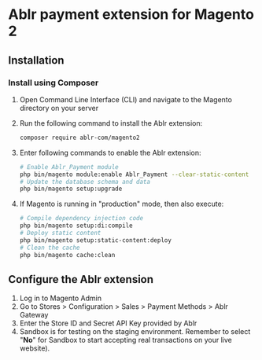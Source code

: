 # Ablr payment extension for Magento 2

## Installation

### Install using Composer

1. Open Command Line Interface (CLI) and navigate to the Magento directory on your server
2. Run the following command to install the Ablr extension:

   ```bash
   composer require ablr-com/magento2
   ```

3. Enter following commands to enable the Ablr extension:

   ```bash
   # Enable Ablr_Payment module
   php bin/magento module:enable Ablr_Payment --clear-static-content
   # Update the database schema and data
   php bin/magento setup:upgrade
   ```

4. If Magento is running in "production" mode, then also execute:

   ```bash
   # Compile dependency injection code
   php bin/magento setup:di:compile
   # Deploy static content
   php bin/magento setup:static-content:deploy
   # Clean the cache
   php bin/magento cache:clean
   ```

## Configure the Ablr extension

1. Log in to Magento Admin
2. Go to Stores > Configuration > Sales > Payment Methods > Ablr Gateway
3. Enter the Store ID and Secret API Key provided by Ablr
4. Sandbox is for testing on the staging environment. Remember to select "**No**" for Sandbox to start accepting real transactions on your live website).
